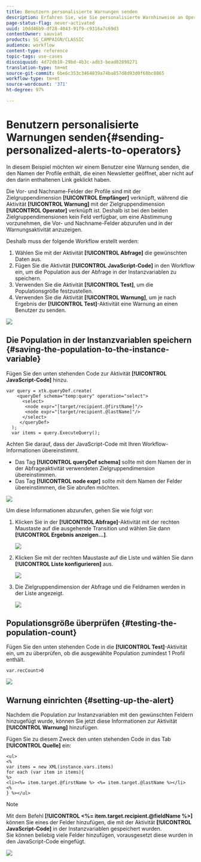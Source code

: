 ```yaml
---
title: Benutzern personalisierte Warnungen senden
description: Erfahren Sie, wie Sie personalisierte Warnhinweise an Operatoren senden.
page-status-flag: never-activated
uuid: 10dd46b9-df28-4043-91f9-c9316a7c69d3
contentOwner: sauviat
products: SG_CAMPAIGN/CLASSIC
audience: workflow
content-type: reference
topic-tags: use-cases
discoiquuid: 4d72db10-29bd-4b3c-adb3-bead02890271
translation-type: tm+mt
source-git-commit: 6be6c353c3464839a74ba857d8d93d0f68bc8865
workflow-type: tm+mt
source-wordcount: '371'
ht-degree: 97%

---
```



# Benutzern personalisierte Warnungen senden{#sending-personalized-alerts-to-operators}

In diesem Beispiel möchten wir einem Benutzer eine Warnung senden, die den Namen der Profile enthält, die einen Newsletter geöffnet, aber nicht auf den darin enthaltenen Link geklickt haben.

Die Vor- und Nachname-Felder der Profile sind mit der Zielgruppendimension **[!UICONTROL Empfänger]** verknüpft, während die Aktivität **[!UICONTROL Warnung]** mit der Zielgruppendimension **[!UICONTROL Operator]** verknüpft ist. Deshalb ist bei den beiden Zielgruppendimensionen kein Feld verfügbar, um eine Abstimmung vorzunehmen, die Vor- und Nachname-Felder abzurufen und in der Warnungsaktivität anzuzeigen.

Deshalb muss der folgende Workflow erstellt werden:

1. Wählen Sie mit der Aktivität **[!UICONTROL Abfrage]** die gewünschten Daten aus.
1. Fügen Sie die Aktivität **[!UICONTROL JavaScript-Code]** in den Workflow ein, um die Population aus der Abfrage in der Instanzvariablen zu speichern.
1. Verwenden Sie die Aktivität **[!UICONTROL Test]**, um die Populationsgröße festzustellen.
1. Verwenden Sie die Aktivität **[!UICONTROL Warnung]**, um je nach Ergebnis der **[!UICONTROL Test]**-Aktivität eine Warnung an einen Benutzer zu senden.

![](assets/uc_operator_1.png)

## Die Population in der Instanzvariablen speichern {#saving-the-population-to-the-instance-variable}

Fügen Sie den unten stehenden Code zur Aktivität **[!UICONTROL JavaScript-Code]** hinzu.

```
var query = xtk.queryDef.create(  
    <queryDef schema="temp:query" operation="select">  
      <select>  
       <node expr="[target/recipient.@firstName]"/>  
       <node expr="[target/recipient.@lastName]"/>  
      </select>  
     </queryDef>  
  );  
  var items = query.ExecuteQuery();
```

Achten Sie darauf, dass der JavaScript-Code mit Ihren Workflow-Informationen übereinstimmt.

* Das Tag **[!UICONTROL queryDef schema]** sollte mit dem Namen der in der Abfrageaktivität verwendeten Zielgruppendimension übereinstimmen.
* Das Tag **[!UICONTROL node expr]** sollte mit dem Namen der Felder übereinstimmen, die Sie abrufen möchten.

![](assets/uc_operator_3.png)

Um diese Informationen abzurufen, gehen Sie wie folgt vor:

1. Klicken Sie in der **[!UICONTROL Abfrage]**-Aktivität mit der rechten Maustaste auf die ausgehende Transition und wählen Sie dann **[!UICONTROL Ergebnis anzeigen...]**.

   ![](assets/uc_operator_4.png)

1. Klicken Sie mit der rechten Maustaste auf die Liste und wählen Sie dann **[!UICONTROL Liste konfigurieren]** aus.

   ![](assets/uc_operator_5.png)

1. Die Zielgruppendimension der Abfrage und die Feldnamen werden in der Liste angezeigt.

   ![](assets/uc_operator_6.png)

## Populationsgröße überprüfen {#testing-the-population-count}

Fügen Sie den unten stehenden Code in die **[!UICONTROL Test]**-Aktivität ein, um zu überprüfen, ob die ausgewählte Population zumindest 1 Profil enthält.

```
var.recCount>0
```

![](assets/uc_operator_7.png)

## Warnung einrichten {#setting-up-the-alert}

Nachdem die Population zur Instanzvariablen mit den gewünschten Feldern hinzugefügt wurde, können Sie jetzt diese Informationen zur Aktivität **[!UICONTROL Warnung]** hinzufügen.

Fügen Sie zu diesem Zweck den unten stehenden Code in das Tab **[!UICONTROL Quelle]** ein:

```
<ul>
<%
var items = new XML(instance.vars.items)
for each (var item in items){
%>
<li><%= item.target.@firstName %> <%= item.target.@lastName %></li>
<%
} %></ul>
```

>[!NOTE]
>
>Mit dem Befehl **[!UICONTROL &lt;%= item.target.recipient.@fieldName %>]** können Sie eines der Felder hinzufügen, die mit der Aktivität **[!UICONTROL JavaScript-Code]** in der Instanzvariablen gespeichert wurden.\
>Sie können beliebig viele Felder hinzufügen, vorausgesetzt diese wurden in den JavaScript-Code eingefügt.

![](assets/uc_operator_8.png)

